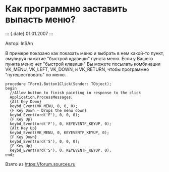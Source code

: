 Как программно заставить выпасть меню?
======================================

::: {.date}
01.01.2007
:::

Автор: InSAn

В примере показано как показать меню и выбрать в нем какой-то пункт,
эмулируя нажатие \"быстрой кдавиши\" пункта меню. Если у Вашего пункта
меню нет \"быстрой клавиши\" Вы можете посылать комбинации VK\_MENU,
VK\_LEFT, VK\_DOWN, и VK\_RETURN, чтобы программно \"путешествовать\" по
меню.

    procedure TForm1.Button1Click(Sender: TObject);
    begin
      //Allow button to finish painting in response to the click
      Application.ProcessMessages;
      {Alt Key Down}
      keybd_Event(VK_MENU, 0, 0, 0);
      {F Key Down - Drops the menu down}
      keybd_Event(ord('F'), 0, 0, 0);
      {F Key Up}
      keybd_Event(ord('F'), 0, KEYEVENTF_KEYUP, 0);
      {Alt Key Up}
      keybd_Event(VK_MENU, 0, KEYEVENTF_KEYUP, 0);
      {F Key Down}
      keybd_Event(ord('S'), 0, 0, 0);
      {F Key Up}
      keybd_Event(ord('S'), 0, KEYEVENTF_KEYUP, 0);
    end;

Взято из <https://forum.sources.ru>
